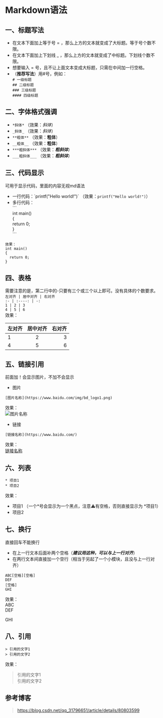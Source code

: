 # Markdown语法
## 一、标题写法  
* 在文本下面加上等于号 = ，那么上方的文本就变成了大标题。等于号个数不限。
* 在文本下面加上下划线 _ ，那么上方的文本就变成了中标题。下划线个数不限。
* 想要输入 = 号，且不让上面文本变成大标题，只需在中间加一行空格。  
* （**推荐写法**）用#号，例如：  
`# 一级标题`  
`## 二级标题`  
`### 三级标题`  
`#### 四级标题`  
## 二、字体格式强调
* `*斜体*` （效果：*斜体*）
* `_斜体_` （效果：_斜体_）
* `**粗体**` （效果：**粗体**）
* `__粗体__` （效果：__粗体__）
* `***粗斜体***` （效果：***粗斜体***）
* `___粗斜体___` （效果：___粗斜体___）
## 三、代码显示
可用于显示代码，里面的内容无视md语法
* 一行代码：\`printf("Hello world!")\` （效果：`printf("Hello world!")`）
* 多行代码：  
\```  
int main()  
{  
  return 0;  
}  
\```
```
效果：
int main()
{
  return 0;
}
```
## 四、表格
需要注意的是，第二行中的-只要有三个或三个以上即可。没有具体的个数要求。  
`左对齐 | 居中对齐 | 右对齐`  
`:- | :----: | -:`  
`1 | 2 | 3`  
`4 | 5 | 6`  
效果：  

左对齐 | 居中对齐 | 右对齐
:- | :----: | -:
1 | 2 | 3
4 | 5 | 6
## 五、链接引用
前面加！会显示图片，不加不会显示
* 图片  
``` 
[图片名称](https://www.baidu.com/img/bd_logo1.png)   
```   
  效果：  
![图片名称](https://www.baidu.com/img/bd_logo1.png)   
* 链接  
``` 
[链接名称](https://www.baidu.com/)   
```  
  效果：  
[链接名称](https://www.baidu.com/)   
## 六、列表
```
* 项目1
* 项目2 
```
效果：
   * 项目1 （一个*号会显示为一个黑点，注意⚠️有空格，否则直接显示为 *项目1） 
   * 项目2   
## 七、换行
直接回车不能换行
* 在上一行文本后面补两个空格（***建议用这种，可以与上一行对齐***）
* 在两行文本间直接加一个空行（相当于另起了一个小模块，且没与上一行对齐）

```
ABC[空格][空格]
DEF
[空格]
GHI
```  
效果：  
ABC  
DEF

GHI
## 八、引用
```
> 引用的文字1  
> 引用的文字2
```  
效果：  
> 引用的文字1  
> 引用的文字2
## 参考博客
> https://blog.csdn.net/qq_31796651/article/details/80803599
